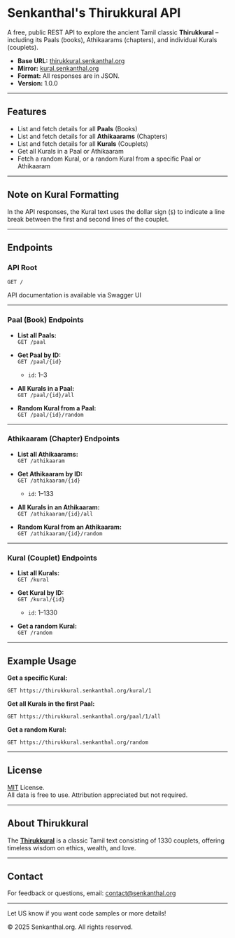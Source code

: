 # Senkanthal's Thirukkural API

A free, public REST API to explore the ancient Tamil classic **Thirukkural** – including its Paals (books), Athikaarams (chapters), and individual Kurals (couplets).

- **Base URL:** [thirukkural.senkanthal.org](https://thirukkural.senkanthal.org)
- **Mirror:** [kural.senkanthal.org](https://kural.senkanthal.org)
- **Format:** All responses are in JSON.
- **Version:** 1.0.0

---

## Features

- List and fetch details for all **Paals** (Books)
- List and fetch details for all **Athikaarams** (Chapters)
- List and fetch details for all **Kurals** (Couplets)
- Get all Kurals in a Paal or Athikaaram
- Fetch a random Kural, or a random Kural from a specific Paal or Athikaaram

---

## Note on Kural Formatting

In the API responses, the Kural text uses the dollar sign (`$`) to indicate a line break between the first and second lines of the couplet.

---

## Endpoints

### API Root

```
GET /
```
API documentation is available via Swagger UI

---

### Paal (Book) Endpoints

- **List all Paals:**  
  `GET /paal`

- **Get Paal by ID:**  
  `GET /paal/{id}`  
  - `id`: 1–3

- **All Kurals in a Paal:**  
  `GET /paal/{id}/all`

- **Random Kural from a Paal:**  
  `GET /paal/{id}/random`

---

### Athikaaram (Chapter) Endpoints

- **List all Athikaarams:**  
  `GET /athikaaram`

- **Get Athikaaram by ID:**  
  `GET /athikaaram/{id}`  
  - `id`: 1–133

- **All Kurals in an Athikaaram:**  
  `GET /athikaaram/{id}/all`

- **Random Kural from an Athikaaram:**  
  `GET /athikaaram/{id}/random`

---

### Kural (Couplet) Endpoints

- **List all Kurals:**  
  `GET /kural`

- **Get Kural by ID:**  
  `GET /kural/{id}`  
  - `id`: 1–1330

- **Get a random Kural:**  
  `GET /random`

---

## Example Usage

**Get a specific Kural:**
```http
GET https://thirukkural.senkanthal.org/kural/1
```

**Get all Kurals in the first Paal:**
```http
GET https://thirukkural.senkanthal.org/paal/1/all
```

**Get a random Kural:**
```http
GET https://thirukkural.senkanthal.org/random
```

---

## License

[MIT](LICENSE) License.  
All data is free to use. Attribution appreciated but not required.

---

## About Thirukkural

The [**Thirukkural**](https://www.projectmadurai.org/pm_etexts/utf8/pmuni0001.html) is a classic Tamil text consisting of 1330 couplets, offering timeless wisdom on ethics, wealth, and love.

---

## Contact

For feedback or questions, email: [contact@senkanthal.org](mailto:contact@senkanthal.org)

---

Let US know if you want code samples or more details!

© 2025 Senkanthal.org. All rights reserved.
